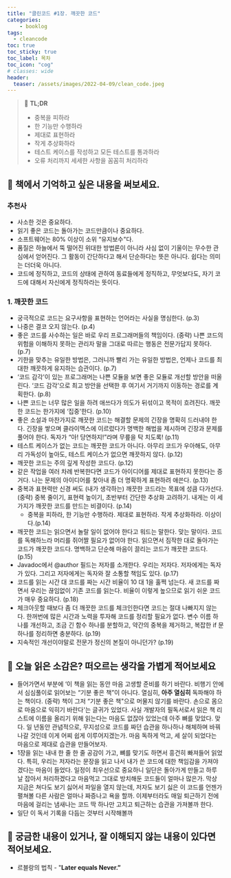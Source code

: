 ```yaml
---
title: "클린코드 #1장. 깨끗한 코드"
categories:
    - booklog 
tags:
  - cleancode
toc: true
toc_sticky: true
toc_label: 목차
toc_icon: "cog"
# classes: wide
header:
  teaser: /assets/images/2022-04-09/clean_code.jpeg
---
```


> 📌 **TL;DR**
> - 중복을 피하라
> - 한 기능만 수행하라
> - 제대로 표현하라
> - 작게 추상화하라
> - 테스트 케이스를 작성하고 모든 테스트를 통과하라
> - 오류 처리까지 세세한 사항을 꼼꼼히 처리하라

## 🌟 **책에서 기억하고 싶은 내용을 써보세요.**

### 추천사

- 사소한 것은 중요하다.
- 읽기 좋은 코드는 돌아가는 코드만큼이나 중요하다.
- 소프트웨어는 80% 이상이 소위 “유지보수"다.
- 품질은 하늘에서 뚝 떨어진 위대한 방법론이 아니라 사심 없이 기울이는 무수한 관심에서 얻어진다. 그 활동이 간단하다고 해서 단순하다는 뜻은 아니다. 쉽다는 의미는 더더욱 아니다.
- 코드에 정직하고, 코드의 상태에 관하여 동료들에게 정직하고, 무엇보다도, 자기 코드에 대해서 자신에게 정직하라는 뜻이다.

### 1. 깨끗한 코드

- 궁극적으로 코드는 요구사항을 표현하는 언어라는 사실을 명심한다. (p.3)
- 나중은 결코 오지 않는다. (p.4)
- 좋은 코드를 사수하는 일은 바로 우리 프로그래머들의 책임이다. (중략) 나쁜 코드의 위험을 이해하지 못하는 관리자 말을 그대로 따르는 행동은 전문가답지 못하다. (p.7)
- 기한을 맞추는 유일한 방법은, 그러니까 빨리 가는 유일한 방법은, 언제나 코드를 최대한 깨끗하게 유지하는 습관이다. (p.7)
- ‘코드 감각'이 있는 프로그래머는 나쁜 모듈을 보면 좋은 모듈로 개선할 방안을 떠올린다. ‘코드 감각'으로 최고 방안을 선택한 후 여기서 거기까지 이동하는 경로를 계획한다. (p.8)
- 나쁜 코드는 너무 많은 일을 하려 애쓰다가 의도가 뒤섞이고 목적이 흐려진다. 깨끗한 코드는 한가지에 ‘집중'한다. (p.10)
- 좋은 소설과 마찬가지로 깨끗한 코드는 해결할 문제의 긴장을 명확히 드러내야 한다. 긴장을 쌓으며 클라이맥스에 이르렀다가 명백한 해법을 제시하며 긴장과 문제를 풀어야 한다. 독자가 “아! 당연하지!”라며 무릎을 탁 치도록! (p.11)
- 테스트 케이스가 없는 코드는 깨끗한 코드가 아니다. 아무리 코드가 우아해도, 아무리 가독성이 높아도, 테스트 케이스가 없으면 깨끗하지 않다. (p.12)
- 깨끗한 코드는 주의 깊게 작성한 코드다. (p.12)
- 같은 작업을 여러 차례 반복한다면 코드가 아이디어를 제대로 표현하지 못한다는 증거다. 나는 문제의 아이디어를 찾아내 좀 더 명확하게 표현하려 애쓴다. (p.13)
- 중복과 표현력만 신경 써도 (내가 생각하는) 깨끗한 코드라는 목표에 성큼 다가선다. (중략) 중복 줄이기, 표현력 높이기, 초반부터 간단한 추상화 고려하기. 내게는 이 세 가지가 깨끗한 코드를 만드는 비결이다. (p.14)
    - 중복을 피하라, 한 기능만 수행하라. 제대로 표현하라. 작게 추상화하라. 이상이다.(p.14)
- 깨끗한 코드는 읽으면서 놀랄 일이 없어야 한다고 워드는 말한다. 맞는 말이다. 코드를 독해하느라 머리를 쥐어짤 필요가 없어야 한다. 읽으면서 짐작한 대로 돌아가는 코드가 깨끗한 코드다. 명백하고 단순해 마음이 끌리는 코드가 깨끗한 코드다. (p.15)
- Javadoc에서 @author 필드는 저자를 소개한다. 우리는 저자다. 저자에게는 독자가 있다. 그리고 저자에게는 독자와 잘 소통할 책임도 있다. (p.17)
- 코드를 읽는 시간 대 코드를 짜는 시간 비율이 10 대 1을 훌쩍 넘는다. 새 코드를 짜면서 우리는 끊임없이 기존 코드를 읽는다. 비율이 이렇게 높으므로 읽기 쉬운 코드가 매우 중요하다. (p.18)
- 체크아웃할 때보다 좀 더 깨끗한 코드를 체크인한다면 코드는 절대 나빠지지 않는다. 한꺼번에 많은 시간과 노력을 투자해 코드를 정리할 필요가 없다. 변수 이름 하나를 개선하고, 조금 긴 함수 하나를 분할하고, 약간의 중복을 제거하고, 복잡한 if 문 하나를 정리하면 충분하다. (p.19)
- 지속적인 개선이야말로 전문가 정신의 본질이 아니던가? (p.19)

## 💭 **오늘 읽은 소감은? 떠오르는 생각을 가볍게 적어보세요**

- 들어가면서 부분에 ‘이 책을 읽는 동안 마음 고생할 준비를 하기 바란다. 비행기 안에서 심심풀이로 읽어보는 “기분 좋은 책”이 아니다. 열심히, **아주 열심히** 독파해야 하는 책이다. (중략) 책이 그저 “기분 좋은 책"으로 머물지 않기를 바란다. 손으로 몸으로 마음으로 익히기 바란다'는 글귀가 있었다. 사실 개발자의 필독서로서 읽은 책 리스트에 이름을 올리기 위해 읽는다는 마음도 없잖아 있었는데 아주 뼈를 맞았다. 맞다. 일 년동안 관념적으로, 무지성으로 코드를 짜던 습관을 하나하나 해체하며 바꿔나갈 것인데 이게 어찌 쉽게 이루어지겠는가. 마음 독하게 먹고, 세 살이 되었다는 마음으로 제대로 습관을 만들어보자.
- 1장을 읽는 내내 한 줄 한 줄 공감이 가고, 뼈를 맞기도 하면서 흥건히 빠져들어 읽었다. 특히, 우리는 저자라는 문장을 읽고 나서 내가 쓴 코드에 대한 책임감을 가져야겠다는 마음이 들었다. 일정이 최우선으로 중요하니 일단은 돌아가게 만들고 하루 날 잡아서 처리하겠다고 마음먹고 그대로 방치해둔 코드들이 얼마나 많은가. 막상 지금은 쳐다도 보기 싫어서 파일을 열지 않는데, 저자도 보기 싫은 이 코드를 언젠가 펼쳐볼 다른 사람은 얼마나 짜증나고 욕을 할까. 이제부터라도 매일 퇴근하기 전에 마음에 걸리는 냄새나는 코드 딱 하나만 고치고 퇴근하는 습관을 가져볼까 한다.
- 일단 이 독서 기록을 다듬는 것부터 시작해볼까

## 🧐 **궁금한 내용이 있거나, 잘 이해되지 않는 내용이 있다면 적어보세요.**

- 르블랑의 법칙 - "**Later equals Never.”**